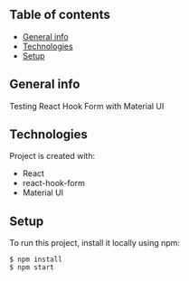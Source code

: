## Table of contents

- [General info](#general-info)
- [Technologies](#technologies)
- [Setup](#setup)

## General info

Testing React Hook Form with Material UI

## Technologies

Project is created with:

- React
- react-hook-form
- Material UI

## Setup

To run this project, install it locally using npm:

```
$ npm install
$ npm start
```
